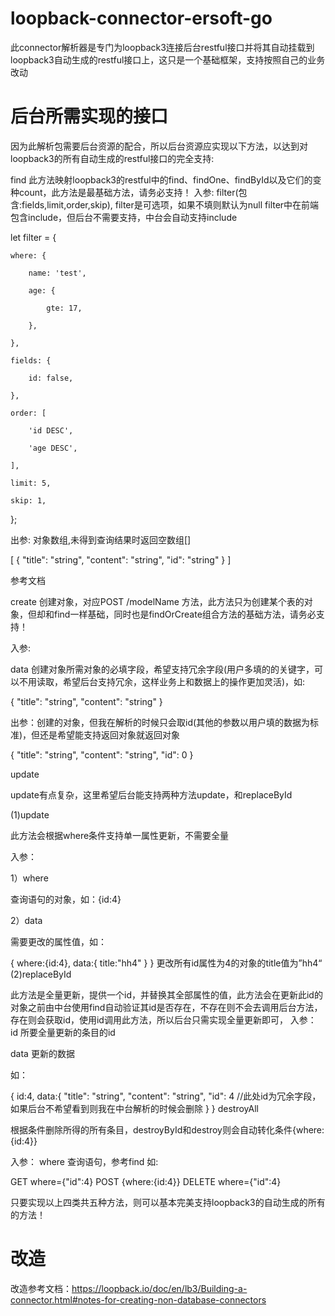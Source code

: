 # loopback-connector-ersoft-go
此connector解析器是专门为loopback3连接后台restful接口并将其自动挂载到loopback3自动生成的restful接口上，这只是一个基础框架，支持按照自己的业务改动

# 后台所需实现的接口

因为此解析包需要后台资源的配合，所以后台资源应实现以下方法，以达到对loopback3的所有自动生成的restful接口的完全支持:

find
此方法映射loopback3的restful中的find、findOne、findById以及它们的变种count，此方法是最基础方法，请务必支持！
入参:
filter(包含:fields,limit,order,skip),
filter是可选项，如果不填则默认为null
filter中在前端包含include，但后台不需要支持，中台会自动支持include


let filter = {
 
    where: {
 
        name: 'test',
 
        age: {
 
            gte: 17,
 
        },
 
    },
 
    fields: {
 
        id: false,
 
    },
 
    order: [
 
        'id DESC',
 
        'age DESC',
 
    ],
 
    limit: 5,
 
    skip: 1,
 
};



出参:
对象数组,未得到查询结果时返回空数组[]


[
  {
    "title": "string",
    "content": "string",
    "id": "string"
  }
]


参考文档

 

create
创建对象，对应POST /modelName 方法，此方法只为创建某个表的对象，但却和find一样基础，同时也是findOrCreate组合方法的基础方法，请务必支持！

入参:

data 创建对象所需对象的必填字段，希望支持冗余字段(用户多填的的关键字，可以不用读取，希望后台支持冗余，这样业务上和数据上的操作更加灵活)，如:

{
  "title": "string",
  "content": "string"
}


出参：创建的对象，但我在解析的时候只会取id(其他的参数以用户填的数据为标准)，但还是希望能支持返回对象就返回对象

{
  "title": "string",
  "content": "string",
  "id": 0
}


update

update有点复杂，这里希望后台能支持两种方法update，和replaceById

(1)update

此方法会根据where条件支持单一属性更新，不需要全量

入参：

1）where

查询语句的对象，如：{id:4}

2）data

需要更改的属性值，如：

{
    where:{id:4},
    data:{
        title:"hh4"
    }
}
更改所有id属性为4的对象的title值为”hh4“
(2)replaceById

此方法是全量更新，提供一个id，并替换其全部属性的值，此方法会在更新此id的对象之前由中台使用find自动验证其id是否存在，不存在则不会去调用后台方法，存在则会获取id，使用id调用此方法，所以后台只需实现全量更新即可，
入参：
id
所要全量更新的条目的id


data
更新的数据


如：

{
    id:4,
    data:{
        "title": "string",
        "content": "string",
        "id": 4 //此处id为冗余字段，如果后台不希望看到则我在中台解析的时候会删除
    }
}
destroyAll

根据条件删除所得的所有条目，destroyById和destroy则会自动转化条件{where:{id:4}}

入参：
 where
查询语句，参考find
如:

GET where={"id":4}
POST {where:{id:4}}
DELETE where={"id":4}

只要实现以上四类共五种方法，则可以基本完美支持loopback3的自动生成的所有的方法！

# 改造

改造参考文档：https://loopback.io/doc/en/lb3/Building-a-connector.html#notes-for-creating-non-database-connectors